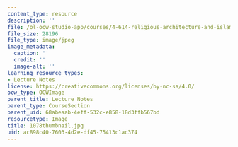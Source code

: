 ```yaml
---
content_type: resource
description: ''
file: /ol-ocw-studio-app/courses/4-614-religious-architecture-and-islamic-cultures-fall-2002/ac898c4076034d2edf4575413c1ac374_1078thumbnail.jpg
file_size: 28196
file_type: image/jpeg
image_metadata:
  caption: ''
  credit: ''
  image-alt: ''
learning_resource_types:
- Lecture Notes
license: https://creativecommons.org/licenses/by-nc-sa/4.0/
ocw_type: OCWImage
parent_title: Lecture Notes
parent_type: CourseSection
parent_uid: 68abeaab-4eff-532c-e858-18d3ffb567bd
resourcetype: Image
title: 1078thumbnail.jpg
uid: ac898c40-7603-4d2e-df45-75413c1ac374
---
```

